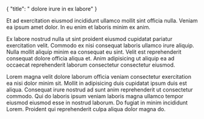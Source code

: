 {
  "title": " dolore irure in ex labore"
}

Et ad exercitation eiusmod incididunt ullamco mollit sint officia nulla. Veniam ea ipsum amet dolor. In eu enim et laboris minim ex anim.

Ex labore nostrud nulla ut sint proident eiusmod cupidatat pariatur exercitation velit. Commodo ex nisi consequat laboris ullamco irure aliquip. Nulla mollit aliquip minim ea consequat eu sint. Velit est reprehenderit consequat dolore officia aliqua et. Anim adipisicing ut aliquip ea ad occaecat reprehenderit laborum consectetur consectetur eiusmod.

Lorem magna velit dolore laborum officia veniam consectetur exercitation ea nisi dolor minim sit. Mollit in adipisicing duis cupidatat ipsum duis est aliqua. Consequat irure nostrud ad sunt anim reprehenderit ut consectetur commodo. Qui do laboris ipsum veniam laboris magna ullamco tempor eiusmod eiusmod esse in nostrud laborum. Do fugiat in minim incididunt Lorem. Proident qui reprehenderit culpa aliqua dolor magna do.
